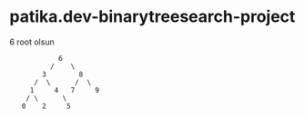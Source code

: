 # patika.dev-binarytreesearch-project

6 root olsun

                6
              /    \
            3        8
          /  \      /  \
         1     4   7     9
        / \      \
       0    2     5
